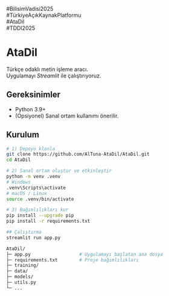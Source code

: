 
#BilisimVadisi2025  
#TürkiyeAçıkKaynakPlatformu  
#AtaDil  
#TDDI2025  

# AtaDil

Türkçe odaklı metin işleme aracı.  
Uygulamayı *Streamlit* ile çalıştırıyoruz.

## Gereksinimler
- Python 3.9+
- (Opsiyonel) Sanal ortam kullanımı önerilir.

## Kurulum

```bash
# 1) Depoyu klonla
git clone https://github.com/AlTuna-AtaDil/AtaDil.git
cd AtaDil

# 2) Sanal ortam oluştur ve etkinleştir
python -m venv .venv
# Windows
.venv\Scripts\activate
# macOS / Linux
source .venv/bin/activate

# 3) Bağımlılıkları kur
pip install --upgrade pip
pip install -r requirements.txt

## Çalıştırma
streamlit run app.py

AtaDil/
├─ app.py                  # Uygulamayı başlatan ana dosya
├─ requirements.txt        # Proje bağımlılıkları
├─ training/
├─ data/
├─ models/
├─ utils.py
└─ ...
